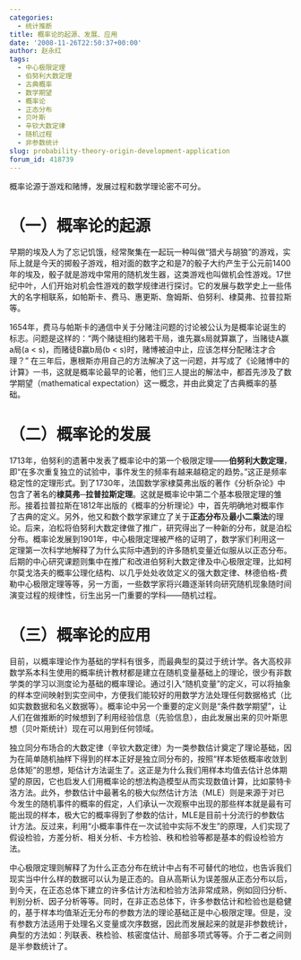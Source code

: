 ```yaml
---
categories:
  - 统计推断
title: 概率论的起源、发展、应用
date: '2008-11-26T22:50:37+00:00'
author: 赵永红
tags:
  - 中心极限定理
  - 伯努利大数定理
  - 古典概率
  - 数学期望
  - 概率论
  - 正态分布
  - 贝叶斯
  - 辛钦大数定律
  - 随机过程
  - 非参数统计
slug: probability-theory-origin-development-application
forum_id: 418739
---
```


概率论源于游戏和赌博，发展过程和数学理论密不可分。<!--more-->

# （一）概率论的起源

早期的埃及人为了忘记饥饿，经常聚集在一起玩一种叫做“猎犬与胡狼”的游戏，实际上就是今天的掷骰子游戏，相对面的数字之和是7的骰子大约产生于公元前1400年的埃及，骰子就是游戏中常用的随机发生器，这类游戏也叫做机会性游戏。17世纪中叶，人们开始对机会性游戏的数学规律进行探讨。它的发展与数学史上一些伟大的名字相联系，如帕斯卡、费马、惠更斯、詹姆斯、伯努利、棣莫弗、拉普拉斯等。

1654年，费马与帕斯卡的通信中关于分赌注问题的讨论被公认为是概率论诞生的标志。问题是这样的：“两个赌徒相约赌若干局，谁先赢s局就算赢了，当赌徒A赢a局(a < s)，而赌徒B赢b局(b < s)时，赌博被迫中止，应该怎样分配赌注才合理？” 在三年后，惠根斯亦用自己的方法解决了这一问题，并写成了《论赌博中的计算》一书，这就是概率论最早的论著，他们三人提出的解法中，都首先涉及了数学期望（mathematical expectation）这一概念，并由此奠定了古典概率的基础。

# （二）概率论的发展

1713年，伯努利的遗著中发表了概率论中的第一个极限定理——**伯努利大数定理**，即“在多次重复独立的试验中，事件发生的频率有越来越稳定的趋势。”这正是频率稳定性的定理形式。到了1730年，法国数学家棣莫弗出版的著作《分析杂论》中包含了著名的**棣莫弗─拉普拉斯定理**。这就是概率论中第二个基本极限定理的雏形。接着拉普拉斯在1812年出版的《概率的分析理论》中，首先明确地对概率作了古典的定义。另外，他又和数个数学家建立了关于**正态分布**及**最小二乘法**的理论。后来，泊松将伯努利大数定律做了推广，研究得出了一种新的分布，就是泊松分布。概率论发展到1901年，中心极限定理被严格的证明了，数学家们利用这一定理第一次科学地解释了为什么实际中遇到的许多随机变量近似服从以正态分布。后期的中心研究课题则集中在推广和改进伯努利大数定律及中心极限定理，比如柯尔莫戈洛夫的概率公理化结构、以几乎处处收敛定义的强大数定律、林德伯格-费勒中心极限定理等等，另一方面，一些数学家将兴趣逐渐转向研究随机现象随时间演变过程的规律性，衍生出另一门重要的学科——随机过程。

# （三）概率论的应用

目前，以概率理论作为基础的学科有很多，而最典型的莫过于统计学。各大高校非数学系本科生使用的概率统计教材都是建立在随机变量基础上的理论，很少有非数学类的学习以测度论为基础的概率理论。通过引入“随机变量”的定义，可以将抽象的样本空间映射到实空间中，方便我们能较好的用数学方法处理任何数据格式（比如实数数据和名义数据等）。概率论中另一个重要的定义则是“条件数学期望”，让人们在做推断的时候想到了利用经验信息（先验信息），由此发展出来的贝叶斯思想（贝叶斯统计）现在可以用到任何领域。

独立同分布场合的大数定律（辛钦大数定律）为一类参数估计奠定了理论基础，因为在简单随机抽样下得到的样本正好是独立同分布的，按照“样本矩依概率收敛到总体矩”的思想，矩估计方法诞生了。这正是为什么我们用样本均值去估计总体期望的原因，它也启发人们用概率论的想法构造模型从而实现数值计算，比如蒙特卡洛方法。此外，参数估计中最著名的极大似然估计方法（MLE）则是来源于对已今发生的随机事件的概率的假定，人们承认一次观察中出现的那些样本就是最有可能出现的样本，极大它的概率得到了参数的估计，MLE是目前十分流行的参数估计方法。反过来，利用“小概率事件在一次试验中实际不发生”的原理，人们实现了假设检验，方差分析、相关分析、卡方检验、秩和检验等都是基本的假设检验方法。

中心极限定理则解释了为什么正态分布在统计中占有不可替代的地位，也告诉我们现实当中什么样的数据可以认为是正态的。自从高斯认为误差服从正态分布以后，到今天，在正态总体下建立的许多估计方法和检验方法非常成熟，例如回归分析、判别分析、因子分析等等。同时，在非正态总体下，许多参数估计和检验也是稳健的，基于样本均值渐近无分布的参数方法的理论基础正是中心极限定理。但是，没有参数方法适用于处理名义变量或次序数据，因此而发展起来的就是非参数统计，典型的方法如：列联表、秩检验、核密度估计、局部多项式等等。介于二者之间则是半参数统计了。
